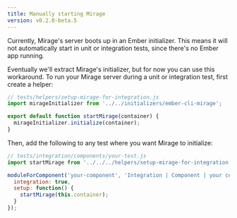 ```yaml
---
title: Manually starting Mirage
version: v0.2.0-beta.5
---
```


Currently, Mirage's server boots up in an Ember initializer. This means it will not automatically start in unit or integration tests, since there's no Ember app running.

Eventually we'll extract Mirage's initializer, but for now you can use this workaround. To run your Mirage server during a unit or integration test, first create a helper:

```js
// tests/helpers/setup-mirage-for-integration.js
import mirageInitializer from '../../initializers/ember-cli-mirage';

export default function startMirage(container) {
  mirageInitializer.initialize(container);
}
```

Then, add the following to any test where you want Mirage to initialize:

```js
// tests/integration/components/your-test.js
import startMirage from '../../../helpers/setup-mirage-for-integration';

moduleForComponent('your-component', 'Integration | Component | your component', {
  integration: true,
  setup: function() {
    startMirage(this.container);
  }
});
```
